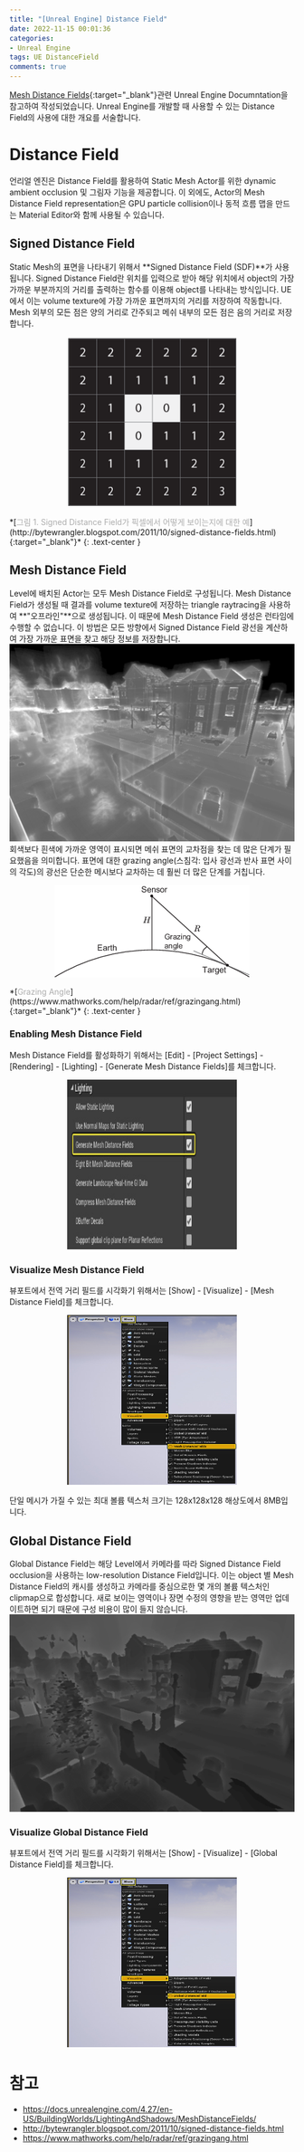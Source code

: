 ```yaml
---
title: "[Unreal Engine] Distance Field"
date: 2022-11-15 00:01:36
categories:
- Unreal Engine
tags: UE DistanceField
comments: true
---
```



[Mesh Distance Fields](https://docs.unrealengine.com/4.27/en-US/BuildingWorlds/LightingAndShadows/MeshDistanceFields/){:target="_blank"}관련 Unreal Engine Documntation을 참고하여 작성되었습니다. Unreal Engine를 개발할 때 사용할 수 있는 Distance Field의 사용에 대한 개요를 서술합니다.

<!-- more -->

# Distance Field
언리얼 엔진은 Distance Field를 활용하여 Static Mesh Actor를 위한 dynamic ambient occlusion 및 그림자 기능을 제공합니다. 이 외에도, Actor의 Mesh Distance Field representation은 GPU particle collision이나 동적 흐름 맵을 만드는 Material Editor와 함께 사용될 수 있습니다.

## Signed Distance Field
Static Mesh의 표면을 나타내기 위해서 **Signed Distance Field (SDF)**가 사용됩니다. Signed Distance Field란 위치를 입력으로 받아 해당 위치에서 object의 가장 가까운 부분까지의 거리를 출력하는 함수를 이용해 object를 나타내는 방식입니다. UE에서 이는 volume texture에 가장 가까운 표면까지의 거리를 저장하여 작동합니다. Mesh 외부의 모든 점은 양의 거리로 간주되고 메쉬 내부의 모든 점은 음의 거리로 저장합니다.  
<p align="center"><img src="/assets/images/Image_UE5/SDF.png" width="300" height="300" /> </p>
*[<span style='color:#adadad'>그림 1. Signed Distance Field가 픽셀에서 어떻게 보이는지에 대한 예</span>](http://bytewrangler.blogspot.com/2011/10/signed-distance-fields.html){:target="_blank"}*
{: .text-center }

## Mesh Distance Field
Level에 배치된 Actor는 모두 Mesh Distance Field로 구성됩니다. Mesh Distance Field가 생성될 때 결과를 volume texture에 저장하는 triangle raytracing을 사용하여 **"오프라인"**으로 생성됩니다. 이 때문에 Mesh Distance Field 생성은 런타임에 수행할 수 없습니다. 이 방법은 모든 방향에서 Signed Distance Field 광선을 계산하여 가장 가까운 표면을 찾고 해당 정보를 저장합니다.
![MDF](/assets/images/Image_UE5/ODFVisualization.webp)
회색보다 흰색에 가까운 영역이 표시되면 메쉬 표면의 교차점을 찾는 데 많은 단계가 필요했음을 의미합니다. 표면에 대한 grazing angle(스침각: 입사 광선과 반사 표면 사이의 각도)의 광선은 단순한 메시보다 교차하는 데 훨씬 더 많은 단계를 거칩니다.
<p align="center"><img src="/assets/images/Image_UE5/grazing_angle.png"/> </p>
*[<span style='color:#adadad'>Grazing Angle</span>](https://www.mathworks.com/help/radar/ref/grazingang.html){:target="_blank"}*
{: .text-center }

### Enabling Mesh Distance Field
Mesh Distance Field를 활성화하기 위해서는 [Edit] - [Project Settings] - [Rendering] - [Lighting] - [Generate Mesh Distance Fields]를 체크합니다.
<p align="center"><img src="/assets/images/Image_UE5/GeneratedMeshDF.webp" width="300" height="300"/> </p>

### Visualize Mesh Distance Field
뷰포트에서 전역 거리 필드를 시각화기 위해서는 [Show] - [Visualize] - [Mesh Distance Field]를 체크합니다.
<p align="center"><img src="/assets/images/Image_UE5/MeshDF.webp" width="300" height="300" /> </p>
단일 메시가 가질 수 있는 최대 볼륨 텍스처 크기는 128x128x128 해상도에서 8MB입니다.

## Global Distance Field
Global Distance Field는 해당 Level에서 카메라를 따라 Signed Distance Field occlusion을 사용하는 low-resolution Distance Field입니다. 이는 object 별 Mesh Distance Field의 캐시를 생성하고 카메라를 중심으로한 몇 개의 볼륨 텍스처인 clipmap으로 합성합니다. 새로 보이는 영역이나 장면 수정의 영향을 받는 영역만 업데이트하면 되기 때문에 구성 비용이 많이 들지 않습니다.
![MDF](/assets/images/Image_UE5/GDFVisualization.webp)

### Visualize Global Distance Field
뷰포트에서 전역 거리 필드를 시각화기 위해서는 [Show] - [Visualize] - [Global Distance Field]를 체크합니다.
<p align="center"><img src="/assets/images/Image_UE5/EnableGDFViewMode.webp" width="300" height="300" /> </p>


# 참고
* https://docs.unrealengine.com/4.27/en-US/BuildingWorlds/LightingAndShadows/MeshDistanceFields/
* http://bytewrangler.blogspot.com/2011/10/signed-distance-fields.html
* https://www.mathworks.com/help/radar/ref/grazingang.html

